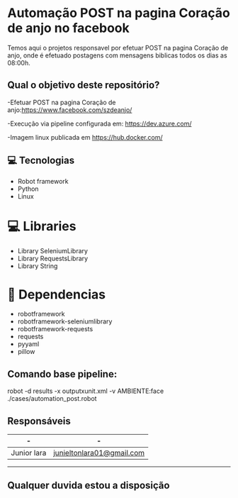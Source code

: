 # Automação POST na pagina Coração de anjo no facebook

Temos aqui o projetos responsavel por efetuar POST na pagina Coração de anjo, onde é efetuado postagens com mensagens biblicas todos os dias as 08:00h.



## Qual o objetivo deste repositório?

-Efetuar POST na pagina Coração de anjo:https://www.facebook.com/szdeanjo/

-Execução via pipeline configurada em: https://dev.azure.com/

-Imagem linux publicada em https://hub.docker.com/

## 💻   Tecnologias

- Robot framework
- Python
- Linux



#    💻                            Libraries                              #

- Library  SeleniumLibrary
- Library  RequestsLibrary
- Library  String


#    🔖                            Dependencias                           #

- robotframework
- robotframework-seleniumlibrary
- robotframework-requests
- requests
- pyyaml
- pillow

## Comando base pipeline:
robot -d results -x outputxunit.xml -v AMBIENTE:face  ./cases/automation_post.robot

## Responsáveis

| -  |  -  |
| - | - |
| Junior lara |  junieltonlara01@gmail.com |
---
## Qualquer duvida estou a disposição
